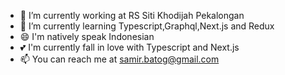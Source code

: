 

<!--
**devsamir/devsamir** is a ✨ _special_ ✨ repository because its `README.md` (this file) appears on your GitHub profile.
()
Here are some ideas to get you started:

- 🔭 I’m currently working on ...
- 🌱 I’m currently learning ...
- 👯 I’m looking to collaborate on ...
- 🤔 I’m looking for help with ...
- 💬 Ask me about ...
- 📫 How to reach me: ...
- 😄 Pronouns: ...
- ⚡ Fun fact: ...
-->
<!--![devsamir github stats](https://github-readme-stats.vercel.app/api?username=devsamir&show_icons=true)-->

<!--![Top Langs](https://github-readme-stats.vercel.app/api/top-langs/?username=devsamir)-->


- 🔭 I’m currently working at RS Siti Khodijah Pekalongan
- 🌱 I’m currently learning Typescript,Graphql,Next.js and Redux
- 😄 I'm natively speak Indonesian
- 💕 I'm currently fall in love with Typescript and Next.js
- 📫 You can reach me at samir.batog@gmail.com
